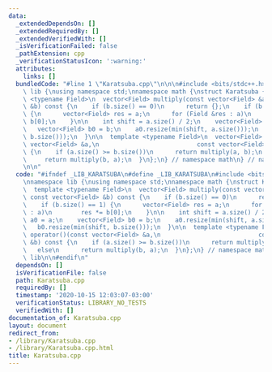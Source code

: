 ```yaml
---
data:
  _extendedDependsOn: []
  _extendedRequiredBy: []
  _extendedVerifiedWith: []
  _isVerificationFailed: false
  _pathExtension: cpp
  _verificationStatusIcon: ':warning:'
  attributes:
    links: []
  bundledCode: "#line 1 \"Karatsuba.cpp\"\n\n\n#include <bits/stdc++.h>\n\nnamespace\
    \ lib {\nusing namespace std;\nnamespace math {\nstruct Karatsuba {\n  template\
    \ <typename Field>\n  vector<Field> multiply(const vector<Field> &a, const vector<Field>\
    \ &b) const {\n    if (b.size() == 0)\n      return {};\n    if (b.size() == 1)\
    \ {\n      vector<Field> res = a;\n      for (Field &res : a)\n        res *=\
    \ b[0];\n    }\n\n    int shift = a.size() / 2;\n    vector<Field> a0 = a;\n \
    \   vector<Field> b0 = b;\n    a0.resize(min(shift, a.size()));\n    b0.resize(min(shift,\
    \ b.size()));\n  }\n\n  template <typename Field>\n  vector<Field> operator()(const\
    \ vector<Field> &a,\n                           const vector<Field> &b) const\
    \ {\n    if (a.size() >= b.size())\n      return multiply(a, b);\n    else\n \
    \     return multiply(b, a);\n  }\n};\n} // namespace math\n} // namespace lib\n\
    \n\n"
  code: "#ifndef _LIB_KARATSUBA\n#define _LIB_KARATSUBA\n#include <bits/stdc++.h>\n\
    \nnamespace lib {\nusing namespace std;\nnamespace math {\nstruct Karatsuba {\n\
    \  template <typename Field>\n  vector<Field> multiply(const vector<Field> &a,\
    \ const vector<Field> &b) const {\n    if (b.size() == 0)\n      return {};\n\
    \    if (b.size() == 1) {\n      vector<Field> res = a;\n      for (Field &res\
    \ : a)\n        res *= b[0];\n    }\n\n    int shift = a.size() / 2;\n    vector<Field>\
    \ a0 = a;\n    vector<Field> b0 = b;\n    a0.resize(min(shift, a.size()));\n \
    \   b0.resize(min(shift, b.size()));\n  }\n\n  template <typename Field>\n  vector<Field>\
    \ operator()(const vector<Field> &a,\n                           const vector<Field>\
    \ &b) const {\n    if (a.size() >= b.size())\n      return multiply(a, b);\n \
    \   else\n      return multiply(b, a);\n  }\n};\n} // namespace math\n} // namespace\
    \ lib\n\n#endif\n"
  dependsOn: []
  isVerificationFile: false
  path: Karatsuba.cpp
  requiredBy: []
  timestamp: '2020-10-15 12:03:07-03:00'
  verificationStatus: LIBRARY_NO_TESTS
  verifiedWith: []
documentation_of: Karatsuba.cpp
layout: document
redirect_from:
- /library/Karatsuba.cpp
- /library/Karatsuba.cpp.html
title: Karatsuba.cpp
---
```

